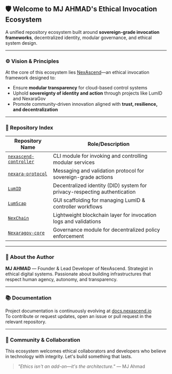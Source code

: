 ## 🛡️ Welcome to MJ AHMAD's Ethical Invocation Ecosystem

A unified repository ecosystem built around **sovereign-grade invocation frameworks**, decentralized identity, modular governance, and ethical system design.

---

### ⚙️ Vision & Principles

At the core of this ecosystem lies [NexAscend](https://github.com/mj-nexara/nexascend)—an ethical invocation framework designed to:

- Ensure **modular transparency** for cloud-based control systems
- Uphold **sovereignty of identity and action** through projects like LumID and NexaraGov
- Promote community-driven innovation aligned with **trust, resilience, and decentralization**

---

### 🧩 Repository Index

| Repository Name       | Role/Description |
|-----------------------|------------------|
| [`nexascend-controller`](https://github.com/mj-nexara/nexascend-controller) | CLI module for invoking and controlling modular services |
| [`nexara-protocol`](https://github.com/mj-nexara/nexara-protocol) | Messaging and validation protocol for sovereign-grade actions |
| [`LumID`](https://github.com/mj-nexara/LumID) | Decentralized identity (DID) system for privacy-respecting authentication |
| [`LumScap`](https://github.com/mj-nexara/LumScap) | GUI scaffolding for managing LumID & controller workflows |
| [`NexChain`](https://github.com/mj-nexara/NexChain) | Lightweight blockchain layer for invocation logs and validations |
| [`Nexaragov-core`](https://github.com/mj-nexara/Nexaragov-core) | Governance module for decentralized policy enforcement |

---

### 🧠 About the Author

**MJ AHMAD** — Founder & Lead Developer of NexAscend. Strategist in ethical digital systems. Passionate about building infrastructures that respect human agency, autonomy, and transparency.

---

### 📚 Documentation

Project documentation is continuously evolving at [docs.nexascend.io](#https://mj-nexara.github.io/nexara-protocol)  
To contribute or request updates, open an issue or pull request in the relevant repository.

---

### 🤝 Community & Collaboration

This ecosystem welcomes ethical collaborators and developers who believe in technology with integrity. Let's build something that lasts.

> _"Ethics isn't an add-on—it's the architecture."_ — MJ Ahmad

